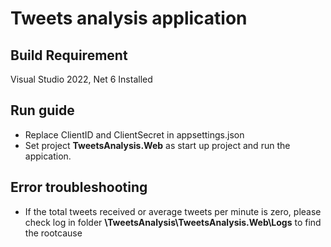 # Tweets analysis application

## Build Requirement
Visual Studio 2022, Net 6 Installed

## Run guide
* Replace ClientID and ClientSecret in appsettings.json
* Set project **TweetsAnalysis.Web** as start up project and run the appication.
## Error troubleshooting
* If the total tweets received or average tweets per minute is zero, please check log in folder **\TweetsAnalysis\TweetsAnalysis.Web\Logs** to find the rootcause
